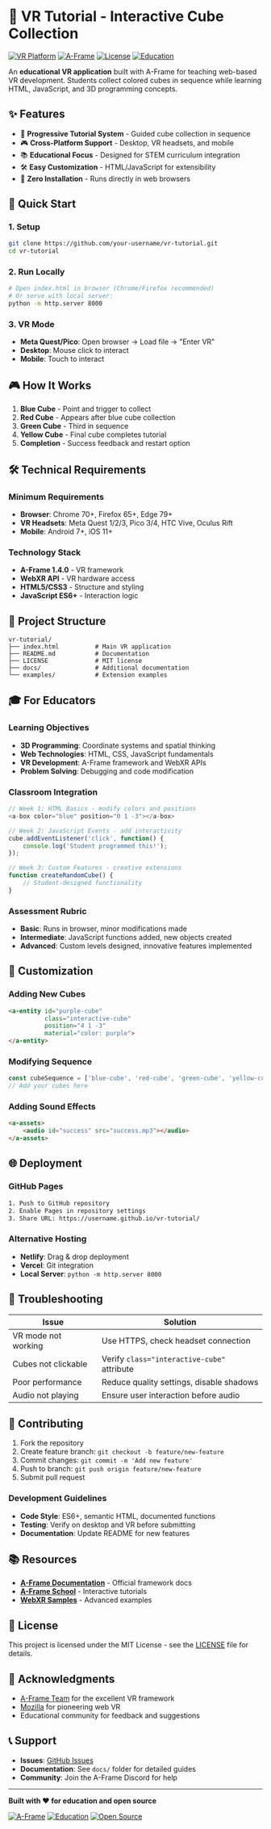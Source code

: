 # 🥽 VR Tutorial - Interactive Cube Collection

[![VR Platform](https://img.shields.io/badge/VR-Meta%20Quest%20%7C%20Pico%204-blue)](https://aframe.io/)
[![A-Frame](https://img.shields.io/badge/A--Frame-1.4.0-orange)](https://aframe.io/)
[![License](https://img.shields.io/badge/License-MIT-green.svg)](LICENSE)
[![Education](https://img.shields.io/badge/Education-STEM-purple)](https://github.com/)

An **educational VR application** built with A-Frame for teaching web-based VR development. Students collect colored cubes in sequence while learning HTML, JavaScript, and 3D programming concepts.

## ✨ Features

- 🎯 **Progressive Tutorial System** - Guided cube collection in sequence
- 🎮 **Cross-Platform Support** - Desktop, VR headsets, and mobile
- 📚 **Educational Focus** - Designed for STEM curriculum integration
- 🛠️ **Easy Customization** - HTML/JavaScript for extensibility
- 🚀 **Zero Installation** - Runs directly in web browsers

## 🚀 Quick Start

### 1. Setup
```bash
git clone https://github.com/your-username/vr-tutorial.git
cd vr-tutorial
```

### 2. Run Locally
```bash
# Open index.html in browser (Chrome/Firefox recommended)
# Or serve with local server:
python -m http.server 8000
```

### 3. VR Mode
- **Meta Quest/Pico**: Open browser → Load file → "Enter VR"
- **Desktop**: Mouse click to interact
- **Mobile**: Touch to interact

## 🎮 How It Works

1. **Blue Cube** - Point and trigger to collect
2. **Red Cube** - Appears after blue cube collection
3. **Green Cube** - Third in sequence
4. **Yellow Cube** - Final cube completes tutorial
5. **Completion** - Success feedback and restart option

## 🛠️ Technical Requirements

### Minimum Requirements
- **Browser**: Chrome 70+, Firefox 65+, Edge 79+
- **VR Headsets**: Meta Quest 1/2/3, Pico 3/4, HTC Vive, Oculus Rift
- **Mobile**: Android 7+, iOS 11+

### Technology Stack
- **A-Frame 1.4.0** - VR framework
- **WebXR API** - VR hardware access
- **HTML5/CSS3** - Structure and styling
- **JavaScript ES6+** - Interaction logic

## 📁 Project Structure

```
vr-tutorial/
├── index.html          # Main VR application
├── README.md           # Documentation
├── LICENSE             # MIT license
├── docs/               # Additional documentation
└── examples/           # Extension examples
```

## 🎓 For Educators

### Learning Objectives
- **3D Programming**: Coordinate systems and spatial thinking
- **Web Technologies**: HTML, CSS, JavaScript fundamentals
- **VR Development**: A-Frame framework and WebXR APIs
- **Problem Solving**: Debugging and code modification

### Classroom Integration
```javascript
// Week 1: HTML Basics - modify colors and positions
<a-box color="blue" position="0 1 -3"></a-box>

// Week 2: JavaScript Events - add interactivity
cube.addEventListener('click', function() {
    console.log('Student programmed this!');
});

// Week 3: Custom Features - creative extensions
function createRandomCube() {
    // Student-designed functionality
}
```

### Assessment Rubric
- **Basic**: Runs in browser, minor modifications made
- **Intermediate**: JavaScript functions added, new objects created
- **Advanced**: Custom levels designed, innovative features implemented

## 🔧 Customization

### Adding New Cubes
```html
<a-entity id="purple-cube"
          class="interactive-cube"
          position="4 1 -3"
          material="color: purple">
</a-entity>
```

### Modifying Sequence
```javascript
const cubeSequence = ['blue-cube', 'red-cube', 'green-cube', 'yellow-cube'];
// Add your cubes here
```

### Adding Sound Effects
```html
<a-assets>
    <audio id="success" src="success.mp3"></audio>
</a-assets>
```

## 🌐 Deployment

### GitHub Pages
```bash
1. Push to GitHub repository
2. Enable Pages in repository settings
3. Share URL: https://username.github.io/vr-tutorial/
```

### Alternative Hosting
- **Netlify**: Drag & drop deployment
- **Vercel**: Git integration
- **Local Server**: `python -m http.server 8000`

## 🐛 Troubleshooting

| Issue | Solution |
|-------|----------|
| VR mode not working | Use HTTPS, check headset connection |
| Cubes not clickable | Verify `class="interactive-cube"` attribute |
| Poor performance | Reduce quality settings, disable shadows |
| Audio not playing | Ensure user interaction before audio |

## 🤝 Contributing

1. Fork the repository
2. Create feature branch: `git checkout -b feature/new-feature`
3. Commit changes: `git commit -m 'Add new feature'`
4. Push to branch: `git push origin feature/new-feature`
5. Submit pull request

### Development Guidelines
- **Code Style**: ES6+, semantic HTML, documented functions
- **Testing**: Verify on desktop and VR before submitting
- **Documentation**: Update README for new features

## 📚 Resources

- **[A-Frame Documentation](https://aframe.io/docs/)** - Official framework docs
- **[A-Frame School](https://aframe.io/aframe-school/)** - Interactive tutorials
- **[WebXR Samples](https://immersive-web.github.io/webxr-samples/)** - Advanced examples

## 📄 License

This project is licensed under the MIT License - see the [LICENSE](LICENSE) file for details.

## 🙏 Acknowledgments

- [A-Frame Team](https://aframe.io/) for the excellent VR framework
- [Mozilla](https://mozilla.org/) for pioneering web VR
- Educational community for feedback and suggestions

## 📞 Support

- **Issues**: [GitHub Issues](https://github.com/your-username/vr-tutorial/issues)
- **Documentation**: See `docs/` folder for detailed guides
- **Community**: Join the A-Frame Discord for help

---

**Built with ❤️ for education and open source**

[![A-Frame](https://img.shields.io/badge/Built%20with-A--Frame-orange)](https://aframe.io/)
[![Education](https://img.shields.io/badge/Made%20for-Education-blue)](https://github.com/)
[![Open Source](https://img.shields.io/badge/❤️-Open%20Source-green)](https://github.com/)
